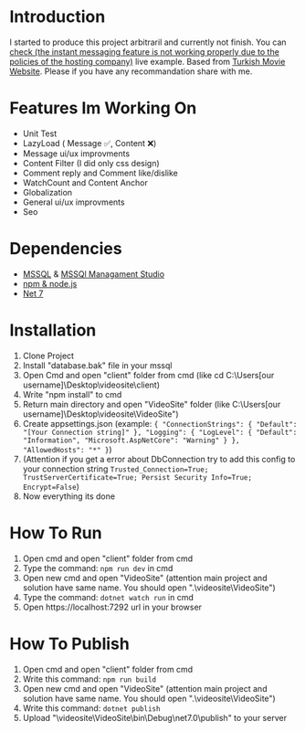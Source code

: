 

# Introduction
I started to produce this project arbitraril and currently not finish. You can [check (the instant messaging feature is not working properly due to the policies of the hosting company)](http://sarowa36.com.tr) live example. Based from [Turkish Movie Website](https://www.turkanime.co/). Please if you have any recommandation share with me.

# Features Im Working On
 - Unit Test
 - LazyLoad ( Message :white_check_mark:, Content :x:)
 - Message ui/ux improvments
 - Content Filter (I did only css design) 
 - Comment reply and Comment like/dislike
 - WatchCount and Content Anchor
 - Globalization
 - General ui/ux improvments
 - Seo 

# Dependencies
 - [MSSQL](https://www.microsoft.com/en-us/sql-server/sql-server-downloads) & [MSSQl Managament Studio](https://learn.microsoft.com/en-us/sql/ssms/download-sql-server-management-studio-ssms?view=sql-server-ver16)
 - [npm & node.js](https://nodejs.org/en/download/current)
 - [Net 7](https://dotnet.microsoft.com/en-us/download/dotnet)

# Installation

 1. Clone Project 
 2. Install "database.bak" file in your mssql
 2. Open Cmd and open "client" folder from cmd (like cd C:\Users\[our username]\Desktop\videosite\client)
 3. Write "npm install" to cmd
 4. Return main directory and open "VideoSite" folder (like C:\Users\[our username]\Desktop\videosite\VideoSite")
 5. Create appsettings.json (example: `{
  "ConnectionStrings": {
    "Default": "[Your Connection string]"
  },
  "Logging": {
    "LogLevel": {
      "Default": "Information",
      "Microsoft.AspNetCore": "Warning"
    }
  },
  "AllowedHosts": "*"
}`)
 6. (Attention if you get a error about DbConnection try to add this config to your connection string `Trusted_Connection=True; TrustServerCertificate=True; Persist Security Info=True; Encrypt=False`)
 7. Now everything its done
 
# How To Run

 1. Open cmd and open "client" folder from cmd
 2. Type the command: `npm run dev` in cmd
 3. Open new cmd and open "VideoSite" (attention main project and solution have same name. You should open ".\videosite\VideoSite")
 4. Type the command: `dotnet watch run` in cmd
 5. Open https://localhost:7292 url in your browser

# How To Publish
1. Open cmd and open "client" folder from cmd
 2. Write this command: `npm run build`
 3. Open new cmd and open "VideoSite" (attention main project and solution have same name. You should open ".\videosite\VideoSite")
 4. Write this command: `dotnet publish`
 5. Upload "\videosite\VideoSite\bin\Debug\net7.0\publish" to your server

